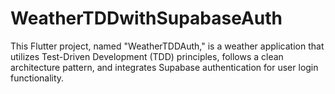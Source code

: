 # WeatherTDDwithSupabaseAuth
This Flutter project, named "WeatherTDDAuth," is a weather application that utilizes Test-Driven Development (TDD) principles, follows a clean architecture pattern, and integrates Supabase authentication for user login functionality.
